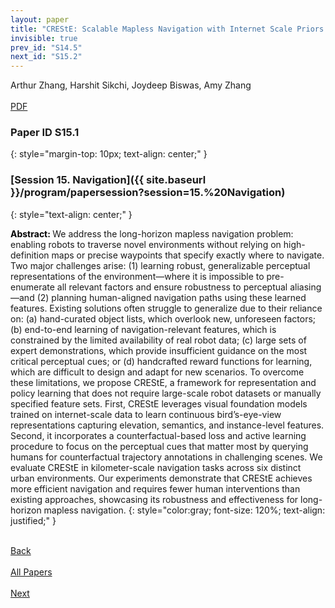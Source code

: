```yaml
---
layout: paper
title: "CREStE: Scalable Mapless Navigation with Internet Scale Priors and Counterfactual Guidance"
invisible: true
prev_id: "S14.5"
next_id: "S15.2"
---
```

<div class="paper-authors">
  <div class="paper-author-box">
    <div class="paper-author-name">Arthur Zhang, Harshit Sikchi, Joydeep Biswas, Amy Zhang</div>
    <div class="paper-author-uni"></div>
  </div>
</div>

<div class="paper-pdf-modern">
  <div class="paper-menu-icon">
    <a href="https://www.roboticsproceedings.org/rss25/p673.pdf" title="Download PDF" target="_blank">
      <i class="fa fa-file-pdf-o"></i><br>
      <span class="paper-menu-label">PDF</span>
    </a>
  </div>
</div>

### Paper ID S15.1
{: style="margin-top: 10px; text-align: center;" }

### [Session 15. Navigation]({{ site.baseurl }}/program/papersession?session=15.%20Navigation)
{: style="text-align: center;" }

<b style="color: black;">Abstract: </b>We address the long-horizon mapless navigation problem: enabling robots to traverse novel environments without relying on high-definition maps or precise waypoints that specify exactly where to navigate. Two major challenges arise: (1) learning robust, generalizable perceptual representations of the environment—where it is impossible to pre-enumerate all relevant factors and ensure robustness to perceptual aliasing—and (2) planning human-aligned navigation paths using these learned features. Existing solutions often struggle to generalize due to their reliance on: (a) hand-curated object lists, which overlook new, unforeseen factors; (b) end-to-end learning of navigation-relevant features, which is constrained by the limited availability of real robot data; (c) large sets of expert demonstrations, which provide insufficient guidance on the most critical perceptual cues; or (d) handcrafted reward functions for learning, which are difficult to design and adapt for new scenarios. To overcome these limitations, we propose CREStE, a framework for representation and policy learning that does not require large-scale robot datasets or manually specified feature sets. First, CREStE  leverages visual foundation models trained on internet-scale data to learn continuous bird’s-eye-view representations capturing elevation, semantics, and instance-level features. Second, it incorporates a counterfactual-based loss and active learning procedure to focus on the perceptual cues that matter most by querying humans for counterfactual trajectory annotations in challenging scenes. We evaluate CREStE in kilometer-scale navigation tasks across six distinct urban environments. Our experiments demonstrate that CREStE achieves more efficient navigation and requires fewer human interventions than existing approaches, showcasing its robustness and effectiveness for long-horizon mapless navigation.
{: style="color:gray; font-size: 120%; text-align: justified;" }

<div class="paper-menu">
  <div class="paper-menu-inner">
    <a href="{{ site.baseurl }}/program/papers/S14.5/" title="Previous Paper">
            <div class="paper-menu-icon">
                <i class="fa fa-chevron-left"></i><br>
                <span class="paper-menu-label">Back</span>
            </div>
        </a>
    <a href="{{ site.baseurl }}/program/papers" title="All Papers">
      <div class="paper-menu-icon">
        <i class="fa fa-list"></i><br>
        <span class="paper-menu-label">All Papers</span>
      </div>
    </a>
    <a href="{{ site.baseurl }}/program/papers/S15.2/" title="Next Paper">
            <div class="paper-menu-icon">
                <i class="fa fa-chevron-right"></i><br>
                <span class="paper-menu-label">Next</span>
            </div>
        </a>
  </div>
</div>
